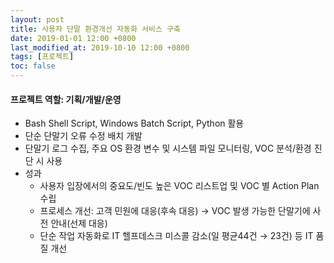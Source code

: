 ```yaml
---
layout: post
title: 사용자 단말 환경개선 자동화 서비스 구축
date: 2019-01-01 12:00 +0800
last_modified_at: 2019-10-10 12:00 +0800
tags: [프로젝트]
toc: false
---
```


#### 프로젝트 역할: 기획/개발/운영

- Bash Shell Script, Windows Batch Script, Python 활용
- 단순 단말기 오류 수정 배치 개발
- 단말기 로그 수집, 주요 OS 환경 변수 및 시스템 파일 모니터링, VOC 분석/환경 진단 시 사용
- 성과
    + 사용자 입장에서의 중요도/빈도 높은 VOC 리스트업 및 VOC 별 Action Plan 수립
    + 프로세스 개선: 고객 민원에 대응(후속 대응) → VOC 발생 가능한 단말기에 사전 안내(선제 대응)
    + 단순 작업 자동화로 IT 헬프데스크 미스콜 감소(일 평균44건 → 23건) 등 IT 품질 개선